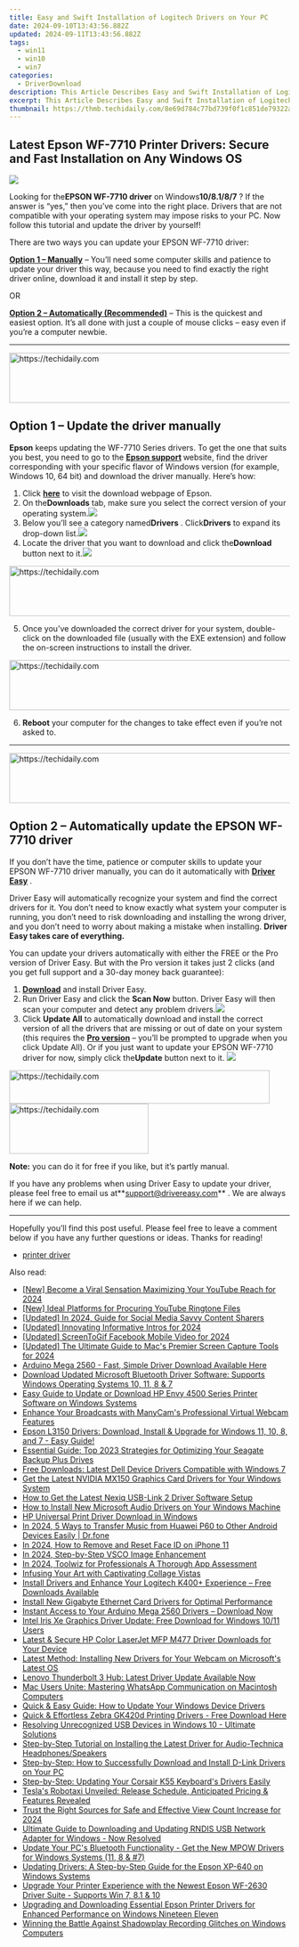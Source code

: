 ```yaml
---
title: Easy and Swift Installation of Logitech Drivers on Your PC
date: 2024-09-10T13:43:56.882Z
updated: 2024-09-11T13:43:56.882Z
tags:
  - win11
  - win10
  - win7
categories:
  - DriverDownload
description: This Article Describes Easy and Swift Installation of Logitech Drivers on Your PC
excerpt: This Article Describes Easy and Swift Installation of Logitech Drivers on Your PC
thumbnail: https://thmb.techidaily.com/8e69d784c77bd739f0f1c851de79322ac9ec55e884e7ced93bcfd0b725d11a77.jpg
---
```


## Latest Epson WF-7710 Printer Drivers: Secure and Fast Installation on Any Windows OS

![](https://images.drivereasy.com/wp-content/uploads/2019/07/image-439.png)

 Looking for the**EPSON WF-7710 driver** on Windows**10/8.1/8/7** ? If the answer is “yes,” then you’ve come into the right place. Drivers that are not compatible with your operating system may impose risks to your PC. Now follow this tutorial and update the driver by yourself!

There are two ways you can update your EPSON WF-7710 driver:

**[Option 1 – Manually](https://tools.techidaily.com/drivereasy/download/)**  – You’ll need some computer skills and patience to update your driver this way, because you need to find exactly the right driver online, download it and install it step by step.  

 OR  

**[Option 2 – Automatically (Recommended)](https://www.drivereasy.com/knowledge/download-epson-wf-7710-drivers-on-windows-10-8-1-8-7/#option2)**  – This is the quickest and easiest option. It’s all done with just a couple of mouse clicks – easy even if you’re a computer newbie.

---





<!-- affiliate ads begin -->
<a href="https://ephamedtechinc.pxf.io/c/5597632/2136617/26400" target="_top" id="2136617">
  <img src="//a.impactradius-go.com/display-ad/26400-2136617" border="0" alt="https://techidaily.com" width="728" height="90"/>
</a>
<img height="0" width="0" src="https://ephamedtechinc.pxf.io/i/5597632/2136617/26400" style="position:absolute;visibility:hidden;" border="0" />
<!-- affiliate ads end -->




## Option 1 – Update the driver manually

**Epson** keeps updating the WF-7710 Series drivers. To get the one that suits you best, you need to go to the **[](https://support.hp.com/us-en) [Epson support](https://epson.com/Support/Printers/All-In-Ones/WorkForce-Series/Epson-WorkForce-WF-7710/s/SPT%5FC11CG36201?review-filter=Windows+10+32-bit) [](https://support.hp.com/us-en)**  website, find the driver corresponding with your specific flavor of Windows version (for example, Windows 10, 64 bit) and download the driver manually. Here’s how:

1. Click **[here](https://epson.com/Support/Printers/All-In-Ones/WorkForce-Series/Epson-WorkForce-WF-7710/s/SPT%5FC11CG36201?review-filter=Windows+10+32-bit)**  to visit the download webpage of Epson.
2. On the**Downloads** tab, make sure you select the correct version of your operating system.![](https://images.drivereasy.com/wp-content/uploads/2019/07/image-440.png)
3. Below you’ll see a category named**Drivers** . Click**Drivers** to expand its drop-down list.![](https://images.drivereasy.com/wp-content/uploads/2019/07/image-441.png)
4. Locate the driver that you want to download and click the**Download** button next to it.![](https://images.drivereasy.com/wp-content/uploads/2019/07/image-442.png)




<!-- affiliate ads begin -->
<a href="https://bluettius.sjv.io/c/5597632/2139111/17108" target="_top" id="2139111">
  <img src="//a.impactradius-go.com/display-ad/17108-2139111" border="0" alt="https://techidaily.com" width="728" height="90"/>
</a>
<img height="0" width="0" src="https://bluettius.sjv.io/i/5597632/2139111/17108" style="position:absolute;visibility:hidden;" border="0" />
<!-- affiliate ads end -->




5. Once you’ve downloaded the correct driver for your system, double-click on the downloaded file (usually with the EXE extension) and follow the on-screen instructions to install the driver.




<!-- affiliate ads begin -->
<a href="https://unicoeye.pxf.io/c/5597632/2121335/18498" target="_top" id="2121335">
  <img src="//a.impactradius-go.com/display-ad/18498-2121335" border="0" alt="https://techidaily.com" width="728" height="90"/>
</a>
<img height="0" width="0" src="https://unicoeye.pxf.io/i/5597632/2121335/18498" style="position:absolute;visibility:hidden;" border="0" />
<!-- affiliate ads end -->




6. **Reboot** your computer for the changes to take effect even if you’re not asked to.

---





<!-- affiliate ads begin -->
<a href="https://appsumo.8odi.net/c/5597632/2123740/7443" target="_top" id="2123740">
  <img src="//a.impactradius-go.com/display-ad/7443-2123740" border="0" alt="https://techidaily.com" width="728" height="90"/>
</a>
<img height="0" width="0" src="https://appsumo.8odi.net/i/5597632/2123740/7443" style="position:absolute;visibility:hidden;" border="0" />
<!-- affiliate ads end -->




## Option 2 – Automatically update the EPSON WF-7710 driver

 If you don’t have the time, patience or computer skills to update your EPSON WF-7710 driver manually, you can do it automatically with **[Driver Easy](https://tools.techidaily.com/drivereasy/download/)**  .

 Driver Easy will automatically recognize your system and find the correct drivers for it. You don’t need to know exactly what system your computer is running, you don’t need to risk downloading and installing the wrong driver, and you don’t need to worry about making a mistake when installing. **Driver Easy takes care of everything.**

 You can update your drivers automatically with either the FREE or the Pro version of Driver Easy. But with the Pro version it takes just 2 clicks (and you get full support and a 30-day money back guarantee):

1. **[Download](https://tools.techidaily.com/drivereasy/download/)**  and install Driver Easy.
2. Run Driver Easy and click the **Scan Now** button. Driver Easy will then scan your computer and detect any problem drivers.![](https://images.drivereasy.com/wp-content/uploads/2019/07/image-444.png)
3. Click **Update All** to automatically download and install the correct version of all the drivers that are missing or out of date on your system (this requires the **[Pro version](https://tools.techidaily.com/drivereasy/download/)**  – you’ll be prompted to upgrade when you click Update All). Or if you just want to update your EPSON WF-7710 driver for now, simply click the**Update**  button next to it. ![](https://images.drivereasy.com/wp-content/uploads/2019/07/image-443.png)




<!-- affiliate ads begin -->
<a href="https://bluettius.sjv.io/c/5597632/2139118/17108" target="_top" id="2139118">
  <img src="//a.impactradius-go.com/display-ad/17108-2139118" border="0" alt="https://techidaily.com" width="468" height="60"/>
</a>
<img height="0" width="0" src="https://bluettius.sjv.io/i/5597632/2139118/17108" style="position:absolute;visibility:hidden;" border="0" />
<!-- affiliate ads end -->









<!-- affiliate ads begin -->
<a href="https://bluettius.sjv.io/c/5597632/2139108/17108" target="_top" id="2139108">
  <img src="//a.impactradius-go.com/display-ad/17108-2139108" border="0" alt="https://techidaily.com" width="250" height="90"/>
</a>
<img height="0" width="0" src="https://bluettius.sjv.io/i/5597632/2139108/17108" style="position:absolute;visibility:hidden;" border="0" />
<!-- affiliate ads end -->




**Note:** you can do it for free if you like, but it’s partly manual.

 If you have any problems when using Driver Easy to update your driver, please feel free to email us at**<support@drivereasy.com>** . We are always here if we can help.

---

 Hopefully you’ll find this post useful. Please feel free to leave a comment below if you have any further questions or ideas. Thanks for reading!

* [printer driver](https://tools.techidaily.com/drivereasy/download/)

<ins class="adsbygoogle"
     style="display:block"
     data-ad-format="autorelaxed"
     data-ad-client="ca-pub-7571918770474297"
     data-ad-slot="1223367746"></ins>



<ins class="adsbygoogle"
     style="display:block"
     data-ad-client="ca-pub-7571918770474297"
     data-ad-slot="8358498916"
     data-ad-format="auto"
     data-full-width-responsive="true"></ins>





<span class="atpl-alsoreadstyle">Also read:</span>
<div><ul>
<li><a href="https://facebook-video-footage.techidaily.com/new-become-a-viral-sensation-maximizing-your-youtube-reach-for-2024/"><u>[New] Become a Viral Sensation Maximizing Your YouTube Reach for 2024</u></a></li>
<li><a href="https://some-techniques.techidaily.com/new-ideal-platforms-for-procuring-youtube-ringtone-files/"><u>[New] Ideal Platforms for Procuring YouTube Ringtone Files</u></a></li>
<li><a href="https://youtube-blog.techidaily.com/ed-in-2024-guide-for-social-media-savvy-content-sharers/"><u>[Updated] In 2024, Guide for Social Media Savvy Content Sharers</u></a></li>
<li><a href="https://youtube-lab.techidaily.com/ed-innovating-informative-intros-for-2024/"><u>[Updated] Innovating Informative Intros for 2024</u></a></li>
<li><a href="https://facebook-video-recording.techidaily.com/updated-screentogif-facebook-mobile-video-for-2024/"><u>[Updated] ScreenToGif Facebook Mobile Video for 2024</u></a></li>
<li><a href="https://video-screen-grab.techidaily.com/updated-the-ultimate-guide-to-macs-premier-screen-capture-tools-for-2024/"><u>[Updated] The Ultimate Guide to Mac's Premier Screen Capture Tools for 2024</u></a></li>
<li><a href="https://driver-download.techidaily.com/arduino-mega-2560-fast-simple-driver-download-available-here/"><u>Arduino Mega 2560 - Fast, Simple Driver Download Available Here</u></a></li>
<li><a href="https://driver-download.techidaily.com/download-updated-microsoft-bluetooth-driver-software-supports-windows-operating-systems-10-11-8-and-7/"><u>Download Updated Microsoft Bluetooth Driver Software: Supports Windows Operating Systems 10, 11, 8 & 7</u></a></li>
<li><a href="https://driver-download.techidaily.com/easy-guide-to-update-or-download-hp-envy-4500-series-printer-software-on-windows-systems/"><u>Easy Guide to Update or Download HP Envy 4500 Series Printer Software on Windows Systems</u></a></li>
<li><a href="https://vp-tips.techidaily.com/enhance-your-broadcasts-with-manycams-professional-virtual-webcam-features/"><u>Enhance Your Broadcasts with ManyCam's Professional Virtual Webcam Features</u></a></li>
<li><a href="https://driver-download.techidaily.com/epson-l3150-drivers-download-install-and-upgrade-for-windows-11-10-8-and-7-easy-guide/"><u>Epson L3150 Drivers: Download, Install & Upgrade for Windows 11, 10, 8, and 7 - Easy Guide!</u></a></li>
<li><a href="https://driver-download.techidaily.com/essential-guide-top-2023-strategies-for-optimizing-your-seagate-backup-plus-drives/"><u>Essential Guide: Top 2023 Strategies for Optimizing Your Seagate Backup Plus Drives</u></a></li>
<li><a href="https://driver-download.techidaily.com/free-downloads-latest-dell-device-drivers-compatible-with-windows-7/"><u>Free Downloads: Latest Dell Device Drivers Compatible with Windows 7</u></a></li>
<li><a href="https://driver-download.techidaily.com/get-the-latest-nvidia-mx150-graphics-card-drivers-for-your-windows-system/"><u>Get the Latest NVIDIA MX150 Graphics Card Drivers for Your Windows System</u></a></li>
<li><a href="https://driver-download.techidaily.com/how-to-get-the-latest-nexiq-usb-link-2-driver-software-setup/"><u>How to Get the Latest Nexiq USB-Link 2 Driver Software Setup</u></a></li>
<li><a href="https://driver-download.techidaily.com/how-to-install-new-microsoft-audio-drivers-on-your-windows-machine/"><u>How to Install New Microsoft Audio Drivers on Your Windows Machine</u></a></li>
<li><a href="https://driver-download.techidaily.com/hp-universal-print-driver-download-in-windows/"><u>HP Universal Print Driver Download in Windows</u></a></li>
<li><a href="https://android-transfer.techidaily.com/in-2024-5-ways-to-transfer-music-from-huawei-p60-to-other-android-devices-easily-drfone-by-drfone-transfer-from-android-transfer-from-android/"><u>In 2024, 5 Ways to Transfer Music from Huawei P60 to Other Android Devices Easily | Dr.fone</u></a></li>
<li><a href="https://ios-unlock.techidaily.com/in-2024-how-to-remove-and-reset-face-id-on-iphone-11-by-drfone-ios/"><u>In 2024, How to Remove and Reset Face ID on iPhone 11</u></a></li>
<li><a href="https://extra-approaches.techidaily.com/in-2024-step-by-step-vsco-image-enhancement/"><u>In 2024, Step-by-Step VSCO Image Enhancement</u></a></li>
<li><a href="https://fox-cloud.techidaily.com/in-2024-toolwiz-for-professionals-a-thorough-app-assessment/"><u>In 2024, Toolwiz for Professionals A Thorough App Assessment</u></a></li>
<li><a href="https://extra-information.techidaily.com/infusing-your-art-with-captivating-collage-vistas/"><u>Infusing Your Art with Captivating Collage Vistas</u></a></li>
<li><a href="https://driver-download.techidaily.com/install-drivers-and-enhance-your-logitech-k400plus-experience-free-downloads-available/"><u>Install Drivers and Enhance Your Logitech K400+ Experience – Free Downloads Available</u></a></li>
<li><a href="https://driver-download.techidaily.com/install-new-gigabyte-ethernet-card-drivers-for-optimal-performance/"><u>Install New Gigabyte Ethernet Card Drivers for Optimal Performance</u></a></li>
<li><a href="https://driver-download.techidaily.com/instant-access-to-your-arduino-mega-2560-drivers-download-now/"><u>Instant Access to Your Arduino Mega 2560 Drivers – Download Now</u></a></li>
<li><a href="https://driver-download.techidaily.com/intel-iris-xe-graphics-driver-update-free-download-for-windows-1011-users/"><u>Intel Iris Xe Graphics Driver Update: Free Download for Windows 10/11 Users</u></a></li>
<li><a href="https://driver-download.techidaily.com/latest-and-secure-hp-color-laserjet-mfp-m477-driver-downloads-for-your-device/"><u>Latest & Secure HP Color LaserJet MFP M477 Driver Downloads for Your Device</u></a></li>
<li><a href="https://driver-download.techidaily.com/latest-method-installing-new-drivers-for-your-webcam-on-microsofts-latest-os/"><u>Latest Method: Installing New Drivers for Your Webcam on Microsoft's Latest OS</u></a></li>
<li><a href="https://driver-download.techidaily.com/lenovo-thunderbolt-3-hub-latest-driver-update-available-now/"><u>Lenovo Thunderbolt 3 Hub: Latest Driver Update Available Now</u></a></li>
<li><a href="https://tech-recovery.techidaily.com/mac-users-unite-mastering-whatsapp-communication-on-macintosh-computers/"><u>Mac Users Unite: Mastering WhatsApp Communication on Macintosh Computers</u></a></li>
<li><a href="https://driver-download.techidaily.com/quick-and-easy-guide-how-to-update-your-windows-device-drivers/"><u>Quick & Easy Guide: How to Update Your Windows Device Drivers</u></a></li>
<li><a href="https://driver-download.techidaily.com/quick-and-effortless-zebra-gk420d-printing-drivers-free-download-here/"><u>Quick & Effortless Zebra GK420d Printing Drivers - Free Download Here</u></a></li>
<li><a href="https://driver-download.techidaily.com/resolving-unrecognized-usb-devices-in-windows-10-ultimate-solutions/"><u>Resolving Unrecognized USB Devices in Windows 10 - Ultimate Solutions</u></a></li>
<li><a href="https://driver-download.techidaily.com/step-by-step-tutorial-on-installing-the-latest-driver-for-audio-technica-headphonesspeakers/"><u>Step-by-Step Tutorial on Installing the Latest Driver for Audio-Technica Headphones/Speakers</u></a></li>
<li><a href="https://driver-download.techidaily.com/step-by-step-how-to-successfully-download-and-install-d-link-drivers-on-your-pc/"><u>Step-by-Step: How to Successfully Download and Install D-Link Drivers on Your PC</u></a></li>
<li><a href="https://driver-download.techidaily.com/step-by-step-updating-your-corsair-k55-keyboards-drivers-easily/"><u>Step-by-Step: Updating Your Corsair K55 Keyboard's Drivers Easily</u></a></li>
<li><a href="https://techtrends.techidaily.com/teslas-robotaxi-unveiled-release-schedule-anticipated-pricing-and-features-revealed/"><u>Tesla's Robotaxi Unveiled: Release Schedule, Anticipated Pricing & Features Revealed</u></a></li>
<li><a href="https://youtube-data.techidaily.com/-the-right-sources-for-safe-and-effective-view-count-increase-for-2024/"><u>Trust the Right Sources for Safe and Effective View Count Increase for 2024</u></a></li>
<li><a href="https://driver-download.techidaily.com/ultimate-guide-to-downloading-and-updating-rndis-usb-network-adapter-for-windows-now-resolved/"><u>Ultimate Guide to Downloading and Updating RNDIS USB Network Adapter for Windows - Now Resolved</u></a></li>
<li><a href="https://driver-download.techidaily.com/update-your-pcs-bluetooth-functionality-get-the-new-mpow-drivers-for-windows-systems-11-8-and-7/"><u>Update Your PC's Bluetooth Functionality - Get the New MPOW Drivers for Windows Systems (11, 8 & #7)</u></a></li>
<li><a href="https://driver-download.techidaily.com/updating-drivers-a-step-by-step-guide-for-the-epson-xp-640-on-windows-systems/"><u>Updating Drivers: A Step-by-Step Guide for the Epson XP-640 on Windows Systems</u></a></li>
<li><a href="https://driver-download.techidaily.com/upgrade-your-printer-experience-with-the-newest-epson-wf-2630-driver-suite-supports-win-7-81-and-10/"><u>Upgrade Your Printer Experience with the Newest Epson WF-2630 Driver Suite - Supports Win 7, 8.1 & 10</u></a></li>
<li><a href="https://driver-download.techidaily.com/upgrading-and-downloading-essential-epson-printer-drivers-for-enhanced-performance-on-windows-nineteen-eleven/"><u>Upgrading and Downloading Essential Epson Printer Drivers for Enhanced Performance on Windows Nineteen Eleven</u></a></li>
<li><a href="https://win-solutions.techidaily.com/winning-the-battle-against-shadowplay-recording-glitches-on-windows-computers/"><u>Winning the Battle Against Shadowplay Recording Glitches on Windows Computers</u></a></li>
</ul></div>




